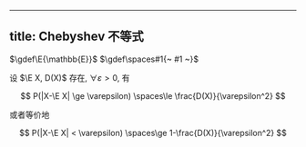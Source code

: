 
---
title: Chebyshev 不等式
---

$\gdef\E{\mathbb{E}}$
$\gdef\spaces#1{~ #1 ~}$

设 $\E X, D(X)$ 存在, $\forall \varepsilon > 0$, 有

$$ P(|X-\E X| \ge \varepsilon) \spaces\le \frac{D(X)}{\varepsilon^2} $$

或者等价地

$$ P(|X-\E X| < \varepsilon) \spaces\ge 1-\frac{D(X)}{\varepsilon^2} $$
